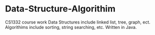 # Data-Structure-Algorithim
CS1332 course work
Data Structures include linked list, tree, graph, ect. Algorithims include sorting, string searching, etc. Written in Java.
